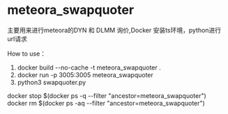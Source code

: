 # meteora_swapquoter
主要用来进行meteora的DYN 和 DLMM 询价,Docker 安装ts环境，python进行url请求

How to use：

1. docker build --no-cache -t meteora_swapquoter .
2. docker run -p 3005:3005 meteora_swapquoter
3. python3 swapquoter.py



docker stop $(docker ps -q --filter "ancestor=meteora_swapquoter")
docker rm $(docker ps -aq --filter "ancestor=meteora_swapquoter")




